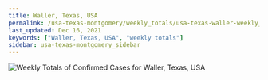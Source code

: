 ```yaml
---
title: Waller, Texas, USA
permalink: /usa-texas-montgomery/weekly_totals/usa-texas-waller-weekly_totals.html
last_updated: Dec 16, 2021
keywords: ["Waller, Texas, USA", "weekly totals"]
sidebar: usa-texas-montgomery_sidebar
---
```


![Weekly Totals of Confirmed Cases for Waller, Texas, USA](/covid_tracker/images/graphs/usa-texas-waller-weekly_totals_graph.png)
